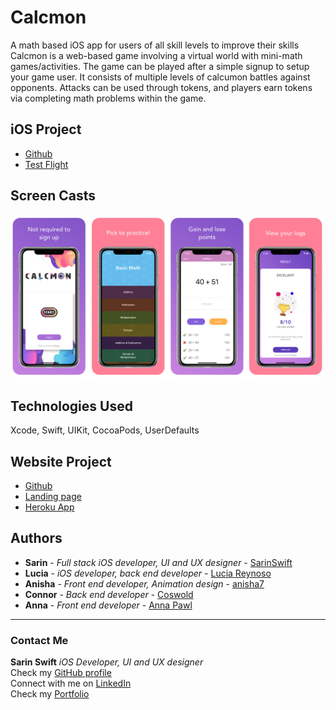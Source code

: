 # Calcmon

A math based iOS app for users of all skill levels to improve their skills
Calcmon is a web-based game involving a virtual world with mini-math games/activities. The game can be played after a 
simple signup to setup your game user. It consists of multiple levels of calcumon battles against opponents. Attacks can be used through tokens, and players earn tokens via completing math problems within the game. 

## iOS Project
* [Github](https://github.com/SarinSwift/Calcumon)
* [Test Flight](https://testflight.apple.com/join/yPpkLj3G)

## Screen Casts
![screenshots](Images/CalcWireframes1.png)

## Technologies Used
Xcode, Swift, UIKit, CocoaPods, UserDefaults  



## Website Project
* [Github](https://github.com/Coswold/Calcumon) 
* [Landing page](https://anisha7.github.io/Calcumon-website/?) 
* [Heroku App](http://calcumongame.herokuapp.com/)


## Authors

* **Sarin** - *Full stack iOS developer, UI and UX designer* - [SarinSwift](https://github.com/SarinSwift)
* **Lucia** - *iOS developer, back end developer* - [Lucia Reynoso](https://github.com/lvreynoso)
* **Anisha** - *Front end developer, Animation design* - [anisha7](https://github.com/Anisha7)
* **Connor** - *Back end developer* - [Coswold](https://github.com/Coswold)
* **Anna** - *Front end developer* - [Anna Pawl](https://github.com/AnniePawl)

---
### Contact Me
**Sarin Swift** *iOS Developer, UI and UX designer*\
Check my [GitHub profile](https://github.com/SarinSwift)\
Connect with me on [LinkedIn](https://www.linkedin.com/in/sarin-swift-98224816b/)\
Check my [Portfolio](https://www.makeschool.com/portfolio/Sarin-Swift)
